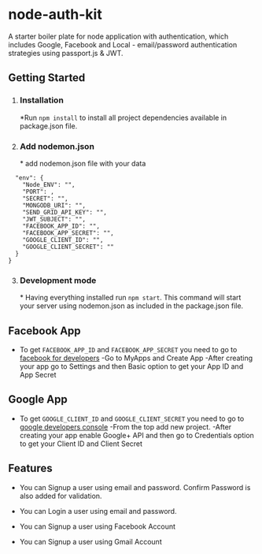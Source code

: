 # node-auth-kit

A starter boiler plate for node application with authentication, which includes Google, Facebook and Local - email/password authentication strategies using passport.js &amp; JWT.

## Getting Started

1. ### Installation
   \*Run `npm install` to install all project dependencies available in package.json file.
2. ### Add nodemon.json
   \* add nodemon.json file with your data

```{
  "env": {
    "Node_ENV": "",
    "PORT": ,
    "SECRET": "",
    "MONGODB_URI": "",
    "SEND_GRID_API_KEY": "",
    "JWT_SUBJECT": "",
    "FACEBOOK_APP_ID": "",
    "FACEBOOK_APP_SECRET": "",
    "GOOGLE_CLIENT_ID": "",
    "GOOGLE_CLIENT_SECRET": ""
  }
}
```

3. ### Development mode
   \* Having everything installed run `npm start`. This command will start your server using nodemon.json as included in the package.json file.

## Facebook App

- To get `FACEBOOK_APP_ID` and `FACEBOOK_APP_SECRET` you need to go to [facebook for developers](https://developers.facebook.com)
  -Go to MyApps and Create App
  -After creating your app go to Settings and then Basic option to get your App ID and App Secret

## Google App

- To get `GOOGLE_CLIENT_ID` and `GOOGLE_CLIENT_SECRET` you need to go to [google developers console](https://console.developers.google.com)
  -From the top add new project.
  -After creating your app enable Google+ API and then go to Credentials option to get your Client ID and Client Secret

## Features

- You can Signup a user using email and password. Confirm Password is also added for validation.

- You can Login a user using email and password.

- You can Signup a user using Facebook Account

- You can Signup a user using Gmail Account
